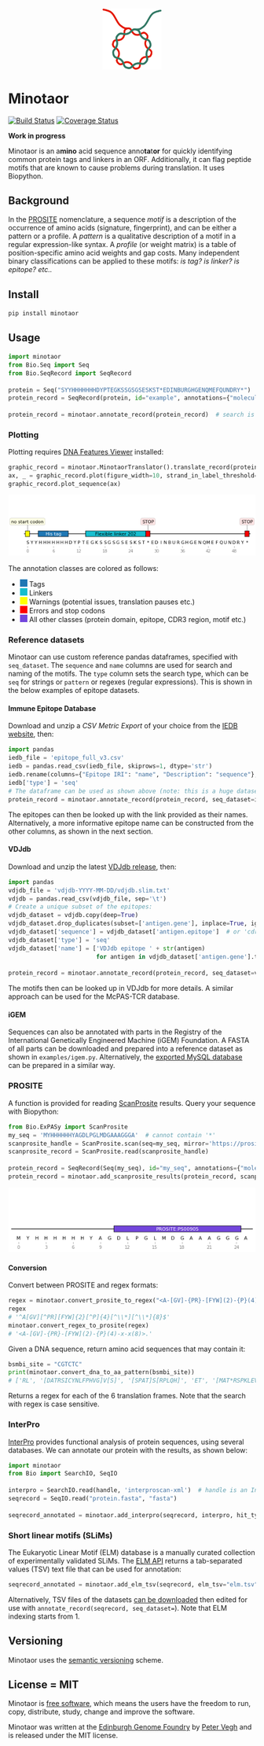 <p align="center">
<img alt="Minotaor logo" title="Minotaor" src="https://raw.githubusercontent.com/Edinburgh-Genome-Foundry/Minotaor/main/images/minotaor.png" width="120">
</p>


# Minotaor

[![Build Status](https://travis-ci.org/Edinburgh-Genome-Foundry/Minotaor.svg?branch=main)](https://travis-ci.org/Edinburgh-Genome-Foundry/Minotaor)
[![Coverage Status](https://coveralls.io/repos/github/Edinburgh-Genome-Foundry/Minotaor/badge.svg?branch=main)](https://coveralls.io/github/Edinburgh-Genome-Foundry/Minotaor?branch=main)

**Work in progress**

Minotaor is an a**mino** acid sequence anno**ta**t**or** for quickly identifying common protein tags and linkers in an ORF. Additionally, it can flag peptide motifs that are known to cause problems during translation. It uses Biopython.


## Background

In the [PROSITE](https://prosite.expasy.org/) nomenclature, a sequence *motif* is a description
of the occurrence of amino acids (signature, fingerprint), and can be either a pattern or a profile.
A *pattern* is a qualitative description of a motif in a regular expression-like syntax.
A *profile* (or weight matrix) is a table of position-specific amino acid weights and gap costs.
Many independent binary classifications can be applied to these motifs: *is tag? is linker? is epitope? etc..*


## Install

```
pip install minotaor
```


## Usage

```python
import minotaor
from Bio.Seq import Seq
from Bio.SeqRecord import SeqRecord

protein = Seq("SYYHHHHHHHDYPTEGKSSGSGSESKST*EDINBURGHGENQMEFQUNDRY*")
protein_record = SeqRecord(protein, id="example", annotations={"molecule_type": "protein"})

protein_record = minotaor.annotate_record(protein_record)  # search is case sensitive
```

### Plotting

Plotting requires [DNA Features Viewer](https://github.com/Edinburgh-Genome-Foundry/DnaFeaturesViewer) installed:
```python
graphic_record = minotaor.MinotaorTranslator().translate_record(protein_record)
ax, _ = graphic_record.plot(figure_width=10, strand_in_label_threshold=7)
graphic_record.plot_sequence(ax)
```
![Example](images/example.png)

The annotation classes are colored as follows:

- ![tab:blue](images/color_tab_blue.png)  Tags
- ![tab:cyan](images/color_tab_cyan.png)  Linkers
- ![yellow](images/color_yellow.png)  Warnings (potential issues, translation pauses etc.)
- ![red](images/color_red.png)  Errors and stop codons
- ![default](images/color_default.png)  All other classes (protein domain, epitope, CDR3 region, motif etc.)


### Reference datasets

Minotaor can use custom reference pandas dataframes, specified with `seq_dataset`. The `sequence` and `name` columns are used for search and naming of the motifs. The `type` column sets the search type, which can be `seq` for strings or `pattern` or regexes (regular expressions). This is shown in the below examples of epitope datasets.


#### Immune Epitope Database

Download and unzip a *CSV Metric Export* of your choice from the [IEDB website](https://www.iedb.org/database_export_v3.php), then:
```python
import pandas
iedb_file = 'epitope_full_v3.csv'
iedb = pandas.read_csv(iedb_file, skiprows=1, dtype='str')
iedb.rename(columns={"Epitope IRI": "name", "Description": "sequence"}, inplace=True)
iedb['type'] = 'seq'
# The dataframe can be used as shown above (note: this is a huge dataset):
protein_record = minotaor.annotate_record(protein_record, seq_dataset=iedb)
```
The epitopes can then be looked up with the link provided as their names. Alternatively,
a more informative epitope name can be constructed from the other columns, as shown in the next section.


#### VDJdb

Download and unzip the latest [VDJdb release](https://github.com/antigenomics/vdjdb-db/releases/latest), then:
```python
import pandas
vdjdb_file = 'vdjdb-YYYY-MM-DD/vdjdb.slim.txt'
vdjdb = pandas.read_csv(vdjdb_file, sep='\t')
# Create a unique subset of the epitopes:
vdjdb_dataset = vdjdb.copy(deep=True)
vdjdb_dataset.drop_duplicates(subset=['antigen.gene'], inplace=True, ignore_index=True)
vdjdb_dataset['sequence'] = vdjdb_dataset['antigen.epitope']  # or 'cdr3' for antibodies
vdjdb_dataset['type'] = 'seq'
vdjdb_dataset['name'] = ['VDJdb epitope ' + str(antigen)
                         for antigen in vdjdb_dataset['antigen.gene'].to_list()]

protein_record = minotaor.annotate_record(protein_record, seq_dataset=vdjdb_dataset)
```
The motifs then can be looked up in VDJdb for more details.
A similar approach can be used for the McPAS-TCR database.


#### iGEM

Sequences can also be annotated with parts in the Registry of the International Genetically Engineered Machine (iGEM) Foundation. A FASTA of all parts can be downloaded and prepared into a reference dataset as shown in `examples/igem.py`. Alternatively, the [exported MySQL database](http://parts.igem.org/Registry_API) can be prepared in a similar way.


### PROSITE

A function is provided for reading [ScanProsite](https://prosite.expasy.org/scanprosite) results.
Query your sequence with Biopython:
```python
from Bio.ExPASy import ScanProsite
my_seq = 'MYHHHHHHYAGDLPGLMDGAAAGGGA'  # cannot contain '*'
scanprosite_handle = ScanProsite.scan(seq=my_seq, mirror='https://prosite.expasy.org/', output='xml')
scanprosite_record = ScanProsite.read(scanprosite_handle)

protein_record = SeqRecord(Seq(my_seq), id="my_seq", annotations={"molecule_type": "protein"})
protein_record = minotaor.add_scanprosite_results(protein_record, scanprosite_record)
```

![Prosite](images/example_prosite.png)


#### Conversion

Convert between PROSITE and regex formats:
```python
regex = minotaor.convert_prosite_to_regex("<A-[GV]-{PR}-[FYW](2)-{P}(4)-x-x(8)>.")
regex
# '^A[GV][^PR][FYW]{2}[^P]{4}[^\\*][^\\*]{8}$'
minotaor.convert_regex_to_prosite(regex)
# '<A-[GV]-{PR}-[FYW](2)-{P}(4)-x-x(8)>.'
```

Given a DNA sequence, return amino acid sequences that may contain it:
```python
bsmbi_site = "CGTCTC"
print(minotaor.convert_dna_to_aa_pattern(bsmbi_site))
# ['RL', '[DATRSICYNLFPHVG]V[S]', '[SPAT]S[RPLQH]', 'ET', '[MAT*RSPKLEVQGW]R[R]', '[G*R]D[DAVEG]']
```
Returns a regex for each of the 6 translation frames. Note that the search with regex is case sensitive.


### InterPro

[InterPro](http://www.ebi.ac.uk/interpro/) provides functional analysis of protein sequences, using several databases. We can annotate our protein with the results, as shown below:
```python
import minotaor
from Bio import SearchIO, SeqIO

interpro = SearchIO.read(handle, 'interproscan-xml')  # handle is an InterProScan xml file
seqrecord = SeqIO.read("protein.fasta", "fasta")

seqrecord_annotated = minotaor.add_interpro(seqrecord, interpro, hit_types=['phobius'])
```


### Short linear motifs (SLiMs)

The Eukaryotic Linear Motif (ELM) database is a manually curated collection of experimentally validated SLiMs. The [ELM API](http://elm.eu.org/api/manual.html) returns a tab-separated values (TSV) text file that can be used for annotation:
```python
seqrecord_annotated = minotaor.add_elm_tsv(seqrecord, elm_tsv="elm.tsv")
```
Alternatively, TSV files of the datasets [can be downloaded](http://elm.eu.org/downloads.html) then edited for use with `annotate_record(seqrecord, seq_dataset=`). Note that ELM indexing starts from 1.


## Versioning

Minotaor uses the [semantic versioning](https://semver.org) scheme.


## License = MIT

Minotaor is [free software](https://www.gnu.org/philosophy/free-sw.en.html), which means
the users have the freedom to run, copy, distribute, study, change and improve the software.

Minotaor was written at the [Edinburgh Genome Foundry](https://edinburgh-genome-foundry.github.io/)
by [Peter Vegh](https://github.com/veghp) and is released under the MIT license.
